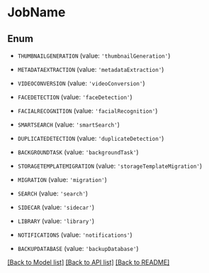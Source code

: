 # JobName


## Enum

* `THUMBNAILGENERATION` (value: `'thumbnailGeneration'`)

* `METADATAEXTRACTION` (value: `'metadataExtraction'`)

* `VIDEOCONVERSION` (value: `'videoConversion'`)

* `FACEDETECTION` (value: `'faceDetection'`)

* `FACIALRECOGNITION` (value: `'facialRecognition'`)

* `SMARTSEARCH` (value: `'smartSearch'`)

* `DUPLICATEDETECTION` (value: `'duplicateDetection'`)

* `BACKGROUNDTASK` (value: `'backgroundTask'`)

* `STORAGETEMPLATEMIGRATION` (value: `'storageTemplateMigration'`)

* `MIGRATION` (value: `'migration'`)

* `SEARCH` (value: `'search'`)

* `SIDECAR` (value: `'sidecar'`)

* `LIBRARY` (value: `'library'`)

* `NOTIFICATIONS` (value: `'notifications'`)

* `BACKUPDATABASE` (value: `'backupDatabase'`)

[[Back to Model list]](../README.md#documentation-for-models) [[Back to API list]](../README.md#documentation-for-api-endpoints) [[Back to README]](../README.md)


